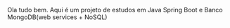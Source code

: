 Ola tudo bem.
Aqui é um projeto de estudos em Java Spring Boot e Banco MongoDB(web services + NoSQL)
